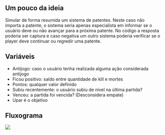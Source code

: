 ﻿## Um pouco da ideia
Simular de forma resumida um sistema de patentes. Neste caso não importa a patente, o sistema seria apenas especialista em informar se o usuário deve ou não avançar para a próxima patente. No código a resposta poderia ser captura e caso negativa um outro sistema poderia verificar se o player deve continuar ou regredir uma patente.

## Variáveis
- Antijogo: caso o usuário tenha realizada alguma ação considerada antijogo
- Ficou positivo: saldo entre quantidade de kill e mortes
- Pontos: qualquer valor definido
- Subiu recentemente: o usuário subiu de nível na última partida?
- Venceu: a partida foi vencida? (Desconsidera empate)
- Upar é o objetivo

## Fluxograma
<img src="https://snag.gy/btmoLx.jpg"/>
